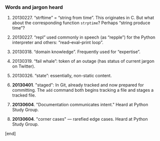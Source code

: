 ### Words and jargon heard

1.  ​20130227. “strftime” = “string from time”. This originates in C.
    But what about the corresponding function `strptime`? Perhaps
    “string produce time”?

2.  ​20130227. “repl” used commonly in speech (as “repple”) for the
    Python interpreter and others: “read–eval–print loop”.

3.  ​20130318. “domain knowledge”. Frequently used for “expertise”.

4.  ​20130319. “fail whale”: token of an outage (has status of current
    jargon on Twitter).

5.  ​20130326. “state”: essentially, non-static content.
1. **20130401**. "staged": In Git, already tracked and now prepared for committing. The `add` command both begins tracking a file and stages a tracked file.

1. **20130604**. "Documentation communicates intent." Heard at Python Study Group.

1. **20130604**. "corner cases" — rarefied edge cases. Heard at Python Study Group.



[end]
